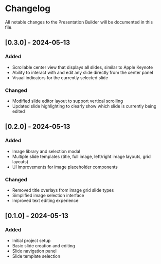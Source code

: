 # Changelog

All notable changes to the Presentation Builder will be documented in this file.

## [0.3.0] - 2024-05-13

### Added
- Scrollable center view that displays all slides, similar to Apple Keynote
- Ability to interact with and edit any slide directly from the center panel
- Visual indicators for the currently selected slide

### Changed
- Modified slide editor layout to support vertical scrolling
- Updated slide highlighting to clearly show which slide is currently being edited

## [0.2.0] - 2024-05-13

### Added
- Image library and selection modal
- Multiple slide templates (title, full image, left/right image layouts, grid layouts)
- UI improvements for image placeholder components

### Changed
- Removed title overlays from image grid slide types
- Simplified image selection interface
- Improved text editing experience

## [0.1.0] - 2024-05-13

### Added
- Initial project setup
- Basic slide creation and editing
- Slide navigation panel
- Slide template selection 
